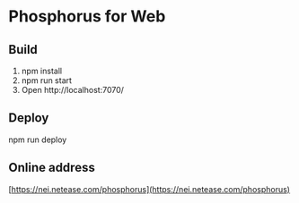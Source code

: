 Phosphorus for Web
===========

## Build

1. npm install
2. npm run start
3. Open http://localhost:7070/


## Deploy

npm run deploy

## Online address

[https://nei.netease.com/phosphorus](https://nei.netease.com/phosphorus)
